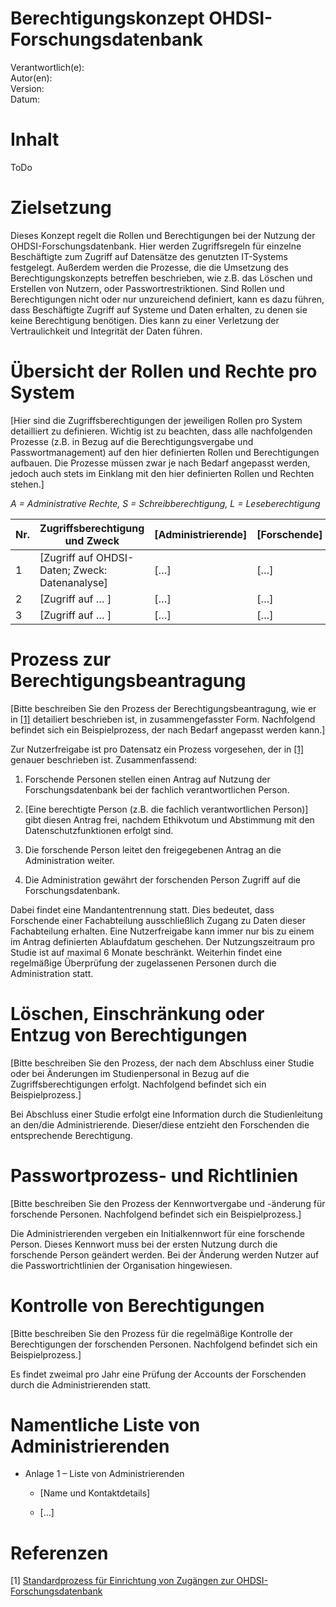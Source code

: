 <H1> Berechtigungskonzept OHDSI-Forschungsdatenbank </H1>

Verantwortlich(e):  
Autor(en):  
Version:  
Datum:  

# Inhalt

ToDo

# Zielsetzung

Dieses Konzept regelt die Rollen und Berechtigungen bei der Nutzung der
OHDSI-Forschungsdatenbank. Hier werden Zugriffsregeln für einzelne
Beschäftigte zum Zugriff auf Datensätze des genutzten IT-Systems
festgelegt. Außerdem werden die Prozesse, die die Umsetzung des
Berechtigungskonzepts betreffen beschrieben, wie z.B. das Löschen und
Erstellen von Nutzern, oder Passwortrestriktionen. Sind Rollen und
Berechtigungen nicht oder nur unzureichend definiert, kann es dazu
führen, dass Beschäftigte Zugriff auf Systeme und Daten erhalten, zu
denen sie keine Berechtigung benötigen. Dies kann zu einer Verletzung
der Vertraulichkeit und Integrität der Daten führen.

# Übersicht der Rollen und Rechte pro System

<span class="mark">\[Hier sind die Zugriffsberechtigungen der jeweiligen
Rollen pro System detailliert zu definieren. Wichtig ist zu beachten,
dass alle nachfolgenden Prozesse (z.B. in Bezug auf die
Berechtigungsvergabe und Passwortmanagement) auf den hier definierten
Rollen und Berechtigungen aufbauen. Die Prozesse müssen zwar je nach
Bedarf angepasst werden, jedoch auch stets im Einklang mit den hier
definierten Rollen und Rechten stehen.\]</span>

*A = Administrative Rechte, S = Schreibberechtigung, L =
Leseberechtigung*

| **Nr.** | **Zugriffsberechtigung und Zweck**                                         | <span class="mark">\[Administrierende\]</span> | <span class="mark">\[Forschende\]</span> |
|---------|----------------------------------------------------------------------------|------------------------------------------------|------------------------------------------|
| 1       | <span class="mark">\[Zugriff auf OHDSI-Daten; Zweck: Datenanalyse\]</span> | <span class="mark">\[…\]</span>                | <span class="mark">\[…\]</span>          |
| 2       | <span class="mark">\[Zugriff auf … \]</span>                               | <span class="mark">\[…\]</span>                | <span class="mark">\[…\]</span>          |
| 3       | <span class="mark">\[Zugriff auf … \]</span>                               | <span class="mark">\[…\]</span>                | <span class="mark">\[…\]</span>          |

# Prozess zur Berechtigungsbeantragung

<span class="mark">\[Bitte beschreiben Sie den Prozess der
Berechtigungsbeantragung, wie er in [\[1\]](#ref1) detailiert beschrieben ist, in
zusammengefasster Form. Nachfolgend befindet sich ein Beispielprozess,
der nach Bedarf angepasst werden kann.\]</span>

Zur Nutzerfreigabe ist pro Datensatz ein Prozess vorgesehen, der in [\[1\]](#ref1) 
 genauer beschrieben ist. Zusammenfassend:

1.  Forschende Personen stellen einen Antrag auf Nutzung der
    Forschungsdatenbank bei der  fachlich verantwortlichen Person.

1.  <span class="mark">\[Eine berechtigte Person (z.B. die  fachlich verantwortlichen Person)\]</span> gibt diesen Antrag frei, nachdem Ethikvotum
    und Abstimmung mit den Datenschutzfunktionen erfolgt sind.

1.  Die forschende Person leitet den freigegebenen Antrag an die Administration weiter.

1.  Die Administration gewährt der forschenden Person Zugriff auf die Forschungsdatenbank.

Dabei findet eine Mandantentrennung statt. Dies bedeutet, dass
Forschende einer Fachabteilung ausschließlich Zugang zu Daten dieser
Fachabteilung erhalten. Eine Nutzerfreigabe kann immer nur bis zu einem
im Antrag definierten Ablaufdatum geschehen. Der Nutzungszeitraum pro
Studie ist auf maximal 6 Monate beschränkt. Weiterhin findet eine
regelmäßige Überprüfung der zugelassenen Personen durch die Administration statt.

# Löschen, Einschränkung oder Entzug von Berechtigungen

<span class="mark">\[Bitte beschreiben Sie den Prozess, der nach dem
Abschluss einer Studie oder bei Änderungen im Studienpersonal in Bezug
auf die Zugriffsberechtigungen erfolgt. Nachfolgend befindet sich ein
Beispielprozess.\]</span>

Bei Abschluss einer Studie erfolgt eine Information durch die
Studienleitung an den/die Administrierende. Dieser/diese
entzieht den Forschenden die entsprechende Berechtigung.

#  Passwortprozess- und Richtlinien

<span class="mark">\[Bitte beschreiben Sie den Prozess der
Kennwortvergabe und -änderung für forschende Personen. Nachfolgend
befindet sich ein Beispielprozess.\]</span>

Die Administrierenden vergeben ein Initialkennwort für eine
forschende Person. Dieses Kennwort muss bei der ersten Nutzung durch die
forschende Person geändert werden. Bei der Änderung werden Nutzer auf
die Passwortrichtlinien der Organisation hingewiesen.

# Kontrolle von Berechtigungen

<span class="mark">\[Bitte beschreiben Sie den Prozess für die
regelmäßige Kontrolle der Berechtigungen der forschenden Personen.
Nachfolgend befindet sich ein Beispielprozess.\]</span>

Es findet zweimal pro Jahr eine Prüfung der Accounts der Forschenden
durch die Administrierenden statt.

# Namentliche Liste von Administrierenden

- Anlage 1 – Liste von Administrierenden

  - <span class="mark">\[Name und Kontaktdetails\]</span>

  - <span class="mark">\[…\]</span>

# Referenzen
<a id="ref1">\[1\]</a> [Standardprozess für Einrichtung von Zugängen zur OHDSI-Forschungsdatenbank](./access-control-concept.md)  
